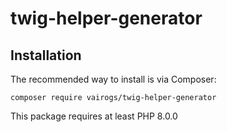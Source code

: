 # twig-helper-generator

Installation
------------

The recommended way to install is via Composer:

```
composer require vairogs/twig-helper-generator
```

This package requires at least PHP 8.0.0
